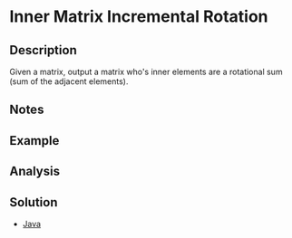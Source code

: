 # Inner Matrix Incremental Rotation

## Description

Given a matrix, output a matrix who's inner elements are a rotational sum (sum of the adjacent elements).

## Notes


## Example


## Analysis


## Solution
 - [Java](Solution.java)
